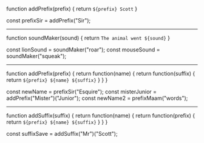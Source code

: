 function addPrefix(prefix) {
  return `${prefix} Scott`
}

const prefixSir = addPrefix("Sir");

---

function soundMaker(sound) {
  return `The animal went ${sound}`
}

const lionSound = soundMaker("roar");
const mouseSound = soundMaker("squeak");

---

function addPrefix(prefix) {
  return function(name) {
    return function(suffix) {
      return `${prefix} ${name} ${suffix}`
    }
  }
}

const newName = prefixSir("Esquire");
const misterJunior = addPrefix("Mister")("Junior");
const newName2 = prefixMaam("words");

---

function addSuffix(suffix) {
  return function(name) {
    return function(prefix) {
      return `${prefix} ${name} ${suffix}`
    }
  }
}

const suffixSave = addSuffix("Mr")("Scott");